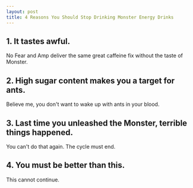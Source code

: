 ```yaml
---
layout: post
title: 4 Reasons You Should Stop Drinking Monster Energy Drinks
---
```


## 1. It tastes awful. 

No Fear and Amp deliver the same great caffeine fix without the taste of Monster. 

## 2. High sugar content makes you a target for ants. 

Believe me, you don't want to wake up with ants in your blood. 

## 3. Last time you unleashed the Monster, terrible things happened. 

You can't do that again. The cycle must end. 

## 4. You must be better than this. 

This cannot continue. 
